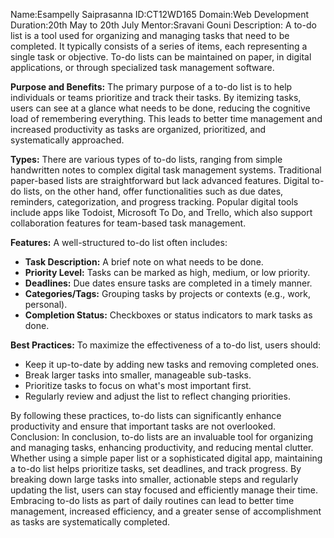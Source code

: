 Name:Esampelly Saiprasanna
ID:CT12WD165
Domain:Web Development
Duration:20th May to 20th July
Mentor:Sravani Gouni
Description:
A to-do list is a tool used for organizing and managing tasks that need to be completed. It typically consists of a series of items, each representing a single task or objective. To-do lists can be maintained on paper, in digital applications, or through specialized task management software.

**Purpose and Benefits:**
The primary purpose of a to-do list is to help individuals or teams prioritize and track their tasks. By itemizing tasks, users can see at a glance what needs to be done, reducing the cognitive load of remembering everything. This leads to better time management and increased productivity as tasks are organized, prioritized, and systematically approached.

**Types:**
There are various types of to-do lists, ranging from simple handwritten notes to complex digital task management systems. Traditional paper-based lists are straightforward but lack advanced features. Digital to-do lists, on the other hand, offer functionalities such as due dates, reminders, categorization, and progress tracking. Popular digital tools include apps like Todoist, Microsoft To Do, and Trello, which also support collaboration features for team-based task management.

**Features:**
A well-structured to-do list often includes:
- **Task Description:** A brief note on what needs to be done.
- **Priority Level:** Tasks can be marked as high, medium, or low priority.
- **Deadlines:** Due dates ensure tasks are completed in a timely manner.
- **Categories/Tags:** Grouping tasks by projects or contexts (e.g., work, personal).
- **Completion Status:** Checkboxes or status indicators to mark tasks as done.

**Best Practices:**
To maximize the effectiveness of a to-do list, users should:
- Keep it up-to-date by adding new tasks and removing completed ones.
- Break larger tasks into smaller, manageable sub-tasks.
- Prioritize tasks to focus on what's most important first.
- Regularly review and adjust the list to reflect changing priorities.

By following these practices, to-do lists can significantly enhance productivity and ensure that important tasks are not overlooked.
Conclusion:
In conclusion, to-do lists are an invaluable tool for organizing and managing tasks, enhancing productivity, and reducing mental clutter. Whether using a simple paper list or a sophisticated digital app, maintaining a to-do list helps prioritize tasks, set deadlines, and track progress. By breaking down large tasks into smaller, actionable steps and regularly updating the list, users can stay focused and efficiently manage their time. Embracing to-do lists as part of daily routines can lead to better time management, increased efficiency, and a greater sense of accomplishment as tasks are systematically completed.
